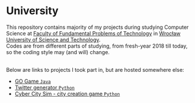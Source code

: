 # University
This repository contains majority of my projects during studying Computer Science at [Faculty of Fundamental Problems of Technology](http://wppt.pwr.edu.pl/en/) in [Wrocław University of Science and Technology](http://pwr.edu.pl/en/).</br>
Codes are from different parts of studying, from fresh-year 2018 till today, so the coding style may (and will) change.</br></br>

Below are links to projects I took part in, but are hosted somewhere else:
* [GO Game `Java`](https://github.com/Skazmen/ProjektTP)
* [Twitter generator `Python`](https://github.com/Reclocco/PYTON-SUPER-PROJEKT)
* [Cyber City Sim - city creation game `Python`](https://github.com/jerry-sky/cyber-city-sim)
